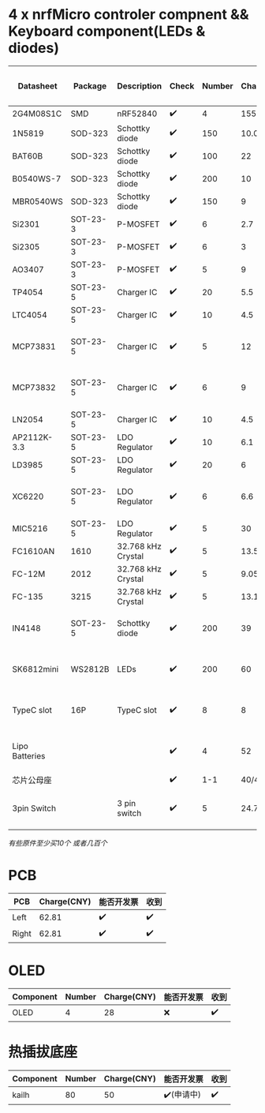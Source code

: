 # 4 x nrfMicro controler compnent && Keyboard component(LEDs & diodes)
| Datasheet      | Package  | Description        | Check | Number | Charge(CNY) | 能否开发票 | 收到       |
|----------------|----------|--------------------|-------|--------|-------------|------------|------------|
| 2G4M08S1C      | SMD      | nRF52840           | ✔️     | 4      | 155.94      | ✔️          | ✔️          |
| 1N5819         | SOD-323  | Schottky diode     | ✔️     | 150    | 10.02       | ✔️          | ✔️          |
| BAT60B         | SOD-323  | Schottky diode     | ✔️     | 100    | 22          | ❌         | ✔️          |
| B0540WS-7      | SOD-323  | Schottky diode     | ✔️     | 200    | 10          | ✔️          | ✔️          |
| MBR0540WS      | SOD-323  | Schottky diode     | ✔️     | 150    | 9           | ✔️          | ✔️          |
| Si2301         | SOT-23-3 | P-MOSFET           | ✔️     | 6      | 2.7         | ❌         | ✔️          |
| Si2305         | SOT-23-3 | P-MOSFET           | ✔️     | 6      | 3           | ❌         | ✔️          |
| AO3407         | SOT-23-3 | P-MOSFET           | ✔️     | 5      | 9           | ❌         | ✔️          |
| TP4054         | SOT-23-5 | Charger IC         | ✔️     | 20     | 5.5         | ❌         | ✔️          |
| LTC4054        | SOT-23-5 | Charger IC         | ✔️     | 10     | 4.5         | ❌         | ✔️          |
| MCP73831       | SOT-23-5 | Charger IC         | ✔️     | 5      | 12          | ✔️(申请中)  | ✔️          |
| MCP73832       | SOT-23-5 | Charger IC         | ✔️     | 6      | 9           | ✔️(申请中)  |            |
| LN2054         | SOT-23-5 | Charger IC         | ✔️     | 10     | 4.5         | ❌         | ✔️          |
| AP2112K-3.3    | SOT-23-5 | LDO Regulator      | ✔️     | 10     | 6.1         | ❌         | ✔️          |
| LD3985         | SOT-23-5 | LDO Regulator      | ✔️     | 20     | 6           | ❌         | ✔️          |
| XC6220         | SOT-23-5 | LDO Regulator      | ✔️     | 6      | 6.6         | ✔️(申请中)  | ✔️          |
| MIC5216        | SOT-23-5 | LDO Regulator      | ✔️     | 5      | 30          | ❌         | ✔️          |
| FC1610AN       | 1610     | 32.768 kHz Crystal | ✔️     | 5      | 13.50       | ❌         | ✔️          |
| FC-12M         | 2012     | 32.768 kHz Crystal | ✔️     | 5      | 9.05        | ❌         | ✔️          |
| FC-135         | 3215     | 32.768 kHz Crystal | ✔️     | 5      | 13.15       | ✔️          | ✔️          |
| IN4148         | SOT-23-5 | Schottky diode     | ✔️     | 200    | 39          | ✔️(申请中)  | ✔️(100/200) |
| SK6812mini     | WS2812B  | LEDs               | ✔️     | 200    | 60          | ✔️(申请中)  | ✔️          |
| TypeC slot     | 16P      | TypeC slot         | ✔️     | 8      | 8           | ✔️(申请中)  | ✔️          |
| Lipo Batteries |          |                    | ✔️     | 4      | 52          | ✔️(申请中)  | ✔️          |
| 芯片公母座     |          |                    | ✔️     | 1-1    | 40/40       | ❌         |            |
| 3pin Switch    |          | 3 pin switch       | ✔️     | 5      | 24.72       | ✔️(申请中)  |            |

*有些原件至少买10个 或者几百个* 


# PCB 
| PCB   | Charge(CNY) | 能否开发票 | 收到 |
|-------|-------------|------------|------|
| Left  | 62.81       | ✔️          | ✔️    |
| Right | 62.81       | ✔️          | ✔️    |

# OLED

| Component | Number | Charge(CNY) | 能否开发票 | 收到 |
|-----------|--------|-------------|------------|------|
| OLED      | 4      | 28          | ❌         | ✔️    |

# 热插拔底座
| Component | Number | Charge(CNY) | 能否开发票 | 收到 |
|-----------|--------|-------------|------------|------|
| kailh     | 80     | 50          | ✔️(申请中)  | ✔️    |
